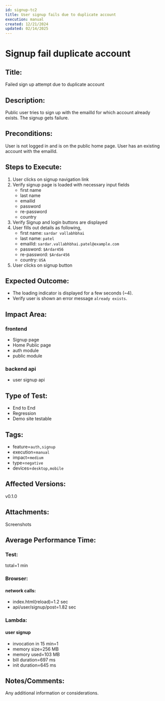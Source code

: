 ```yaml
---
id: signup-tc2
title: User signup fails due to duplicate account
execution: manual
created: 12/21/2024
updated: 02/14/2025
---
```


# Signup fail duplicate account

## Title:

Failed sign up attempt due to duplicate account

## Description:

Public user tries to sign up with the emailId for which account already exists. The signup gets failure.

## Preconditions:

User is not logged in and is on the public home page. User has an existing account with the emailId.

## Steps to Execute:

1. User clicks on signup navigation link
2. Verify signup page is loaded with necessary input fields
   - first name
   - last name
   - emailid
   - password
   - re-password
   - country
3. Verify Signup and login buttons are displayed
4. User fills out details as following,
   - first name: `sardar vallabhbhai`
   - last name: `patel`
   - emailId: `sardar.vallabhbhai.patel@example.com`
   - password: `$Ardar456`
   - re-password: `$Ardar456`
   - country: `USA`
5. User clicks on signup button

## Expected Outcome:

- The loading indicator is displayed for a few seconds (~4).
- Verify user is shown an error message `already exists`.

## Impact Area:

### frontend

- Signup page
- Home Public page
- auth module
- public module

### backend api

- user signup api

## Type of Test:

- End to End
- Regression
- Demo site testable

## Tags:

- feature=`auth,signup`
- execution=`manual`
- impact=`medium`
- type=`negative`
- devices=`desktop,mobile`

## Affected Versions:

v0.1.0

## Attachments:

Screenshots

## Average Performance Time:

### Test:

total=1 min

### Browser:

#### network calls:

- index.html(reload)=1.2 sec
- api/user/signup/post=1.82 sec

### Lambda:

#### user signup

- invocation in 15 min=1
- memory size=256 MB
- memory used=103 MB
- bill duration=697 ms
- init duration=645 ms

## Notes/Comments:

Any additional information or considerations.
